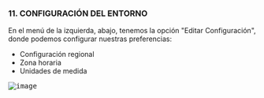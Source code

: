 ### 11. CONFIGURACIÓN DEL ENTORNO

En el menú de la izquierda, abajo, tenemos la opción "Editar Configuración", donde podemos configurar nuestras preferencias:
+ Configuración regional
+ Zona horaria
+ Unidades de medida

<kbd>![image](https://github.com/informaticaeloy/Manuales-And-HowTo/assets/20743678/e723cdf7-3b64-4033-8933-5d7d896ac1c5)</kbd>

